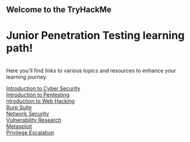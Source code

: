 ## Welcome to the TryHackMe <br>
# Junior Penetration Testing learning path! 
<br>
Here you'll find links to various topics and resources to enhance your learning journey.

[Introduction to Cyber Security]()<br>
[Introduction to Pentesting]()<br>
[ntroduction to Web Hacking]()<br>
[Burp Suite]()<br>
[Network Security]()<br>
[Vulnerability Research]()<br>
[Metasploit]()<br>
[Privilege Escalation]()<br>
